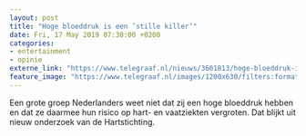 ```yaml
---
layout: post
title: "Hoge bloeddruk is een ’stille killer’"
date: Fri, 17 May 2019 07:30:00 +0200
categories: 
- entertainment 
- opinie 
externe_link: "https://www.telegraaf.nl/nieuws/3601813/hoge-bloeddruk-is-een-stille-killer"
feature_image: "https://www.telegraaf.nl/images/1200x630/filters:format(jpeg):quality(80)/cdn-kiosk-api.telegraaf.nl/cbac5fc8-7865-11e9-89e7-0217670beecd.jpg"
---
```


<p class="intro">Een grote groep Nederlanders weet niet dat zij een hoge bloeddruk hebben en dat ze daarmee hun risico op hart- en vaatziekten vergroten. Dat blijkt uit nieuw onderzoek van de Hartstichting.</p>
